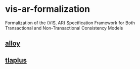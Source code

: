# vis-ar-formalization

Formalization of the (VIS, AR) Specification Framework for Both Transactional and Non-Transactional Consistency Models

## [alloy](./alloy/)

## [tlaplus](./tlaplus/)
